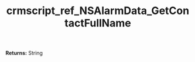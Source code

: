 ﻿---
title: crmscript_ref_NSAlarmData_GetContactFullName
description: String NSAlarmData.GetContactFullName()
intellisense: NSAlarmData.GetContactFullName
keywords: NSAlarmData, GetContactFullName
so.topic: reference
---



**Returns:** String


